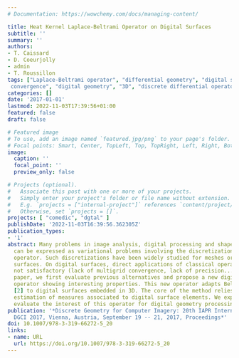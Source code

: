 ```yaml
---
# Documentation: https://wowchemy.com/docs/managing-content/

title: Heat Kernel Laplace-Beltrami Operator on Digital Surfaces
subtitle: ''
summary: ''
authors:
- T. Caissard
- D. Coeurjolly
- admin
- T. Roussillon
tags: ["Laplace-Beltrami operator", "differential geometry", "digital surface", "multigrid\
 convergence", "digital geometry", "3D", "discrete differential operator" ]
categories: []
date: '2017-01-01'
lastmod: 2022-11-03T17:39:56+01:00
featured: false
draft: false

# Featured image
# To use, add an image named `featured.jpg/png` to your page's folder.
# Focal points: Smart, Center, TopLeft, Top, TopRight, Left, Right, BottomLeft, Bottom, BottomRight.
image:
  caption: ''
  focal_point: ''
  preview_only: false

# Projects (optional).
#   Associate this post with one or more of your projects.
#   Simply enter your project's folder or file name without extension.
#   E.g. `projects = ["internal-project"]` references `content/project/deep-learning/index.md`.
#   Otherwise, set `projects = []`.
projects: [ "comedic", "dgtal" ]
publishDate: '2022-11-03T16:39:56.362305Z'
publication_types:
- '1'
abstract: Many problems in image analysis, digital processing and shape optimization
  can be expressed as variational problems involving the discretization of the Laplace-Beltrami
  operator. Such discretizations have been widely studied for meshes or polyhedral
  surfaces. On digital surfaces, direct applications of classical operators are usually
  not satisfactory (lack of multigrid convergence, lack of precision...). In this
  paper, we first evaluate previous alternatives and propose a new digital Laplace-Beltrami
  operator showing interesting properties. This new operator adapts Belkin et al.
  [2] to digital surfaces embedded in 3D. The core of the method relies on an accurate
  estimation of measures associated to digital surface elements. We experimentally
  evaluate the interest of this operator for digital geometry processing tasks.
publication: '*Discrete Geometry for Computer Imagery: 20th IAPR International Conference,
  DGCI 2017, Vienna, Austria, September 19 -- 21, 2017, Proceedings*'
doi: 10.1007/978-3-319-66272-5_20
links:
- name: URL
  url: https://doi.org/10.1007/978-3-319-66272-5_20
---
```

